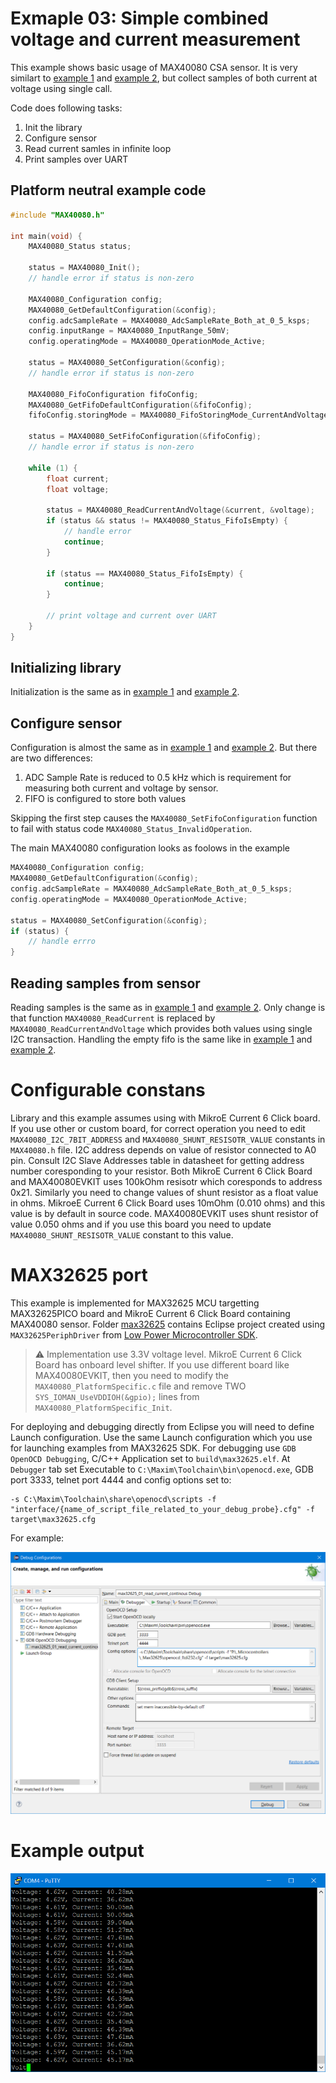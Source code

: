 # Exmaple 03: Simple combined voltage and current measurement
This example shows basic usage of MAX40080 CSA sensor. It is very similart to [example 1](../01_read_current_continous) and [example 2](../02_read_voltage_continous), but collect samples of both current at voltage using single call.

Code does following tasks:

1. Init the library
2. Configure sensor
3. Read current samles in infinite loop
4. Print samples over UART

## Platform neutral example code

```cpp
#include "MAX40080.h"

int main(void) {
	MAX40080_Status status;

	status = MAX40080_Init();
	// handle error if status is non-zero

	MAX40080_Configuration config;
	MAX40080_GetDefaultConfiguration(&config);
	config.adcSampleRate = MAX40080_AdcSampleRate_Both_at_0_5_ksps;
	config.inputRange = MAX40080_InputRange_50mV;
	config.operatingMode = MAX40080_OperationMode_Active;

	status = MAX40080_SetConfiguration(&config);
	// handle error if status is non-zero

	MAX40080_FifoConfiguration fifoConfig;
	MAX40080_GetFifoDefaultConfiguration(&fifoConfig);
	fifoConfig.storingMode = MAX40080_FifoStoringMode_CurrentAndVoltage;

	status = MAX40080_SetFifoConfiguration(&fifoConfig);
	// handle error if status is non-zero

	while (1) {
		float current;
		float voltage;

		status = MAX40080_ReadCurrentAndVoltage(&current, &voltage);
		if (status && status != MAX40080_Status_FifoIsEmpty) {
			// handle error
			continue;
		}

		if (status == MAX40080_Status_FifoIsEmpty) {
			continue;
		}
		
		// print voltage and current over UART
	}
}
```

## Initializing library

Initialization is the same as in [example 1](../01_read_current_continous) and [example 2](../02_read_voltage_continous).


## Configure sensor

Configuration is almost the same as in [example 1](../01_read_current_continous) and [example 2](../02_read_voltage_continous). But there are two differences:

1. ADC Sample Rate is reduced to 0.5 kHz which is requirement for measuring both current and voltage by sensor.
2. FIFO is configured to store both values

Skipping the first step causes the `MAX40080_SetFifoConfiguration` function to fail with status code `MAX40080_Status_InvalidOperation`.

The main MAX40080 configuration looks as foolows in the example

```cpp
MAX40080_Configuration config;
MAX40080_GetDefaultConfiguration(&config);
config.adcSampleRate = MAX40080_AdcSampleRate_Both_at_0_5_ksps;
config.operatingMode = MAX40080_OperationMode_Active;

status = MAX40080_SetConfiguration(&config);
if (status) {
	// handle errro
}
```

## Reading samples from sensor

Reading samples is the same as in [example 1](../01_read_current_continous) and [example 2](../02_read_voltage_continous). Only change is that function `MAX40080_ReadCurrent` is replaced by `MAX40080_ReadCurrentAndVoltage` which provides both values using single I2C transaction. Handling the empty fifo is the same like in [example 1](../01_read_current_continous) and [example 2](../02_read_voltage_continous).

# Configurable constans
Library and this example assumes using with MikroE Current 6 Click board. If you use other or custom board, for correct operation you need to edit `MAX40080_I2C_7BIT_ADDRESS` and `MAX40080_SHUNT_RESISOTR_VALUE` constants in `MAX40080.h` file. I2C address depends on value of resistor connected to A0 pin. Consult I2C Slave Addresses table in datasheet for getting address number coresponding to your resistor. Both MikroE Current 6 Click Board and MAX40080EVKIT uses 100kOhm resisotr which coresponds to address 0x21. Similarly you need to change values of shunt resistor as a float value in ohms. MikroeE Current 6 Click Board uses 10mOhm (0.010 ohms) and this value is by default in source code. MAX40080EVKIT uses shunt resistor of value 0.050 ohms and if you use this board you need to update `MAX40080_SHUNT_RESISOTR_VALUE` constant to this value.

# MAX32625 port
This example is implemented for MAX32625 MCU targetting MAX32625PICO board and MikroE Current 6 Click Board containing MAX40080 sensor. Folder [max32625](max32625) contains Eclipse project created using `MAX32625PeriphDriver` from [Low Power Microcontroller SDK](https://www.maximintegrated.com/en/design/software-description.html/swpart=SFW0001500A).

> :warning: Implementation use 3.3V voltage level. MikroE Current 6 Click Board has onboard level shifter. If you use different board like MAX40080EVKIT, then you need to modify the `MAX40080_PlatformSpecific.c` file and remove TWO `SYS_IOMAN_UseVDDIOH(&gpio);` lines from `MAX40080_PlatformSpecific_Init`.

For deploying and debugging directly from Eclipse you will need to define Launch configuration. Use the same Launch configuration which you use for launching examples from MAX32625 SDK. For debugging use `GDB OpenOCD Debugging`, C/C++ Application set to `build\max32625.elf`. At `Debugger` tab set Executable to `C:\Maxim\Toolchain\bin\openocd.exe`, GDB port 3333, telnet port 4444 and config options set to:

```
-s C:\Maxim\Toolchain\share\openocd\scripts -f "interface/{name_of_script_file_related_to_your_debug_probe}.cfg" -f target\max32625.cfg
```

For example:

![Configuration of Eclipse launch profile](../01_read_current_continous/readme_assets/max32625_debug_cfg.png)

# Example output

![Example output](readme_assets/output.png)
